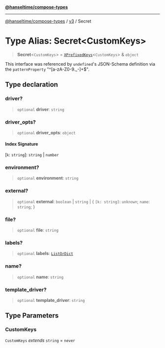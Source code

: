 [**@hanseltime/compose-types**](../../../../README.md)

***

[@hanseltime/compose-types](../../../../README.md) / [v3](../README.md) / Secret

# Type Alias: Secret\<CustomKeys\>

> **Secret**\<`CustomKeys`\> = [`XPrefixedKeys`](XPrefixedKeys.md)\<`CustomKeys`\> & `object`

This interface was referenced by `undefined`'s JSON-Schema definition
via the `patternProperty` "^[a-zA-Z0-9._-]+$".

## Type declaration

### driver?

> `optional` **driver**: `string`

### driver\_opts?

> `optional` **driver\_opts**: `object`

#### Index Signature

\[`k`: `string`\]: `string` \| `number`

### environment?

> `optional` **environment**: `string`

### external?

> `optional` **external**: `boolean` \| `string` \| \{ `[k: string]`: `unknown`;  `name`: `string`; \}

### file?

> `optional` **file**: `string`

### labels?

> `optional` **labels**: [`ListOrDict`](ListOrDict.md)

### name?

> `optional` **name**: `string`

### template\_driver?

> `optional` **template\_driver**: `string`

## Type Parameters

### CustomKeys

`CustomKeys` *extends* `string` = `never`
